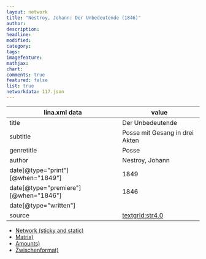 ```yaml
---
layout: network
title: "Nestroy, Johann: Der Unbedeutende (1846)"
author:
description:
headline:
modified:
category:
tags:
imagefeature: 
mathjax: 
chart: 
comments: true
featured: false
list: true
networkdata: 117.json
---
```

lina.xml data  | value
------------- | -------------
title|Der Unbedeutende
subtitle|Posse mit Gesang in drei Akten
genretitle|Posse
author|Nestroy, Johann
date[@type="print"][@when="1849"]|1849
date[@type="premiere"][@when="1846"]|1846
date[@type="written"]|
source|[textgrid:str4.0](https://textgridlab.org/1.0/tgcrud-public/rest/textgrid:str4.0/data)



* [Network (sticky and static)](/linas/network117)
* [Matrix)](/linas/matrix117)
* [Amounts)](/linas/amount117)
* [Zwischenformat)](/linas/lina117 )
